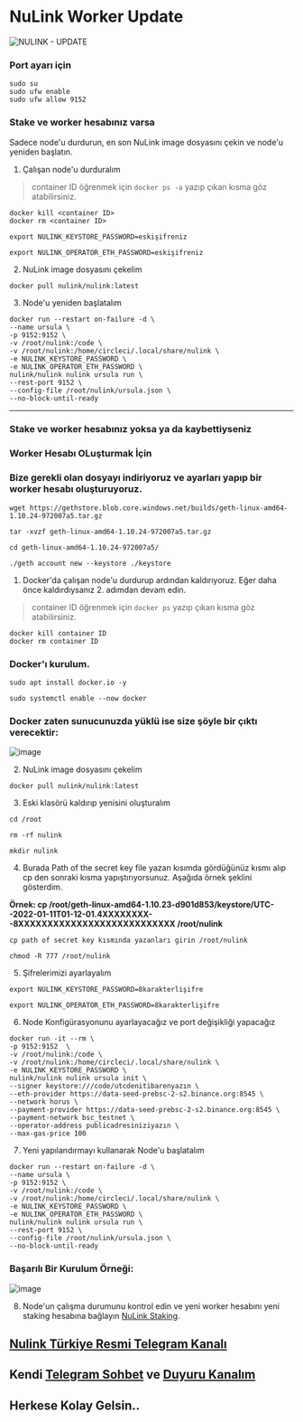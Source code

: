 # NuLink Worker Update

![NULINK - UPDATE](https://user-images.githubusercontent.com/107190154/193439759-3910565f-e794-48a8-9408-36ceab53d9db.gif)

### Port ayarı için
 ```
 sudo su
 sudo ufw enable
 sudo ufw allow 9152
 ```

### Stake ve worker hesabınız varsa

Sadece node'u durdurun, en son NuLink image dosyasını çekin ve node'u yeniden başlatın.
1. Çalışan node'u durduralım
> container ID öğrenmek için `docker ps -a` yazıp çıkan kısma göz atabilirsiniz.
 ```
docker kill <container ID>
docker rm <container ID>
 ```
 ```
export NULINK_KEYSTORE_PASSWORD=eskişifreniz

export NULINK_OPERATOR_ETH_PASSWORD=eskişifreniz
```

2. NuLink image dosyasını çekelim
```
docker pull nulink/nulink:latest
```

3.  Node'u yeniden başlatalım
```
docker run --restart on-failure -d \
--name ursula \
-p 9152:9152 \
-v /root/nulink:/code \
-v /root/nulink:/home/circleci/.local/share/nulink \
-e NULINK_KEYSTORE_PASSWORD \
-e NULINK_OPERATOR_ETH_PASSWORD \
nulink/nulink nulink ursula run \
--rest-port 9152 \
--config-file /root/nulink/ursula.json \
--no-block-until-ready
```

-------------------------------------------------------------------------------------------------------------------------------------------------------------------------------------------------------------------------------------------------------------------------------------------------------------------------------------------------------

### Stake ve worker hesabınız yoksa ya da kaybettiyseniz

### Worker Hesabı OLuşturmak İçin

### Bize gerekli olan dosyayı indiriyoruz ve ayarları yapıp bir worker hesabı oluşturuyoruz.
```
wget https://gethstore.blob.core.windows.net/builds/geth-linux-amd64-1.10.24-972007a5.tar.gz

tar -xvzf geth-linux-amd64-1.10.24-972007a5.tar.gz

cd geth-linux-amd64-1.10.24-972007a5/

./geth account new --keystore ./keystore
```

1. Docker'da çalışan node'u durdurup ardından kaldırıyoruz. Eğer daha önce kaldırdıysanız 2. adımdan devam edin.
> container ID öğrenmek için `docker ps` yazıp çıkan kısma göz atabilirsiniz.
```
docker kill container ID
docker rm container ID
```
### Docker'ı kurulum.
```
sudo apt install docker.io -y
```
```
sudo systemctl enable --now docker
```

### Docker zaten sunucunuzda yüklü ise size şöyle bir çıktı verecektir:

![image](https://user-images.githubusercontent.com/107190154/195498531-9463f14e-c8b2-415f-adf9-17c0b22283c2.png)

2. NuLink image dosyasını çekelim
```
docker pull nulink/nulink:latest
```

3. Eski klasörü kaldırıp yenisini oluşturalım 
```
cd /root
```
```
rm -rf nulink
```
```
mkdir nulink
```

4.  Burada Path of the secret key file yazan kısımda gördüğünüz kısmı alıp cp den sonraki kısma yapıştırıyorsunuz. Aşağıda örnek şeklini gösterdim.

**Örnek: cp /root/geth-linux-amd64-1.10.23-d901d853/keystore/UTC--2022-01-11T01-12-01.4XXXXXXXX--8XXXXXXXXXXXXXXXXXXXXXXXXXXX /root/nulink**

```
cp path of secret key kısmında yazanları girin /root/nulink
```
```
chmod -R 777 /root/nulink
```

5.  Şifrelerimizi ayarlayalım 
```
export NULINK_KEYSTORE_PASSWORD=8karakterlişifre

export NULINK_OPERATOR_ETH_PASSWORD=8karakterlişifre
```

6.  Node Konfigürasyonunu ayarlayacağız ve port değişikliği yapacağız 
```
docker run -it --rm \
-p 9152:9152  \
-v /root/nulink:/code \
-v /root/nulink:/home/circleci/.local/share/nulink \
-e NULINK_KEYSTORE_PASSWORD \
nulink/nulink nulink ursula init \
--signer keystore:///code/utcdenitibarenyazın \
--eth-provider https://data-seed-prebsc-2-s2.binance.org:8545 \
--network horus \
--payment-provider https://data-seed-prebsc-2-s2.binance.org:8545 \
--payment-network bsc_testnet \
--operator-address publicadresiniziyazın \
--max-gas-price 100
```

7.   Yeni yapılandırmayı kullanarak Node'u başlatalım

```
docker run --restart on-failure -d \
--name ursula \
-p 9152:9152 \
-v /root/nulink:/code \
-v /root/nulink:/home/circleci/.local/share/nulink \
-e NULINK_KEYSTORE_PASSWORD \
-e NULINK_OPERATOR_ETH_PASSWORD \
nulink/nulink nulink ursula run \
--rest-port 9152 \
--config-file /root/nulink/ursula.json \
--no-block-until-ready
```

### Başarılı Bir Kurulum Örneği:

![image](https://user-images.githubusercontent.com/107190154/193912627-c68faa7e-6455-4caa-8e6e-1d17720bc79e.png)

8.  Node'un çalışma durumunu kontrol edin ve yeni worker hesabını yeni staking hesabına bağlayın [NuLink Staking](https://test-staking.nulink.org/).

## [Nulink Türkiye Resmi Telegram Kanalı](https://t.me/NuLink_Turkey)
## Kendi [Telegram Sohbet](https://t.me/NotitiaGroup) ve [Duyuru Kanalım](https://t.me/NotitiaGroup)
## Herkese Kolay Gelsin..

